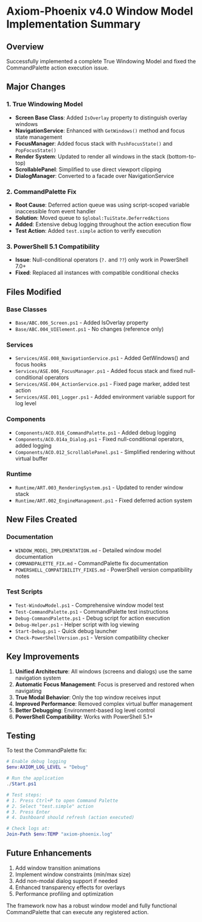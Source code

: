 # Axiom-Phoenix v4.0 Window Model Implementation Summary

## Overview
Successfully implemented a complete True Windowing Model and fixed the CommandPalette action execution issue.

## Major Changes

### 1. **True Windowing Model**
- **Screen Base Class**: Added `IsOverlay` property to distinguish overlay windows
- **NavigationService**: Enhanced with `GetWindows()` method and focus state management
- **FocusManager**: Added focus stack with `PushFocusState()` and `PopFocusState()`
- **Render System**: Updated to render all windows in the stack (bottom-to-top)
- **ScrollablePanel**: Simplified to use direct viewport clipping
- **DialogManager**: Converted to a facade over NavigationService

### 2. **CommandPalette Fix**
- **Root Cause**: Deferred action queue was using script-scoped variable inaccessible from event handler
- **Solution**: Moved queue to `$global:TuiState.DeferredActions`
- **Added**: Extensive debug logging throughout the action execution flow
- **Test Action**: Added `test.simple` action to verify execution

### 3. **PowerShell 5.1 Compatibility**
- **Issue**: Null-conditional operators (`?.` and `??`) only work in PowerShell 7.0+
- **Fixed**: Replaced all instances with compatible conditional checks

## Files Modified

### Base Classes
- `Base/ABC.006_Screen.ps1` - Added IsOverlay property
- `Base/ABC.004_UIElement.ps1` - No changes (reference only)

### Services
- `Services/ASE.008_NavigationService.ps1` - Added GetWindows() and focus hooks
- `Services/ASE.006_FocusManager.ps1` - Added focus stack and fixed null-conditional operators
- `Services/ASE.004_ActionService.ps1` - Fixed page marker, added test action
- `Services/ASE.001_Logger.ps1` - Added environment variable support for log level

### Components
- `Components/ACO.016_CommandPalette.ps1` - Added debug logging
- `Components/ACO.014a_Dialog.ps1` - Fixed null-conditional operators, added logging
- `Components/ACO.012_ScrollablePanel.ps1` - Simplified rendering without virtual buffer

### Runtime
- `Runtime/ART.003_RenderingSystem.ps1` - Updated to render window stack
- `Runtime/ART.002_EngineManagement.ps1` - Fixed deferred action system

## New Files Created

### Documentation
- `WINDOW_MODEL_IMPLEMENTATION.md` - Detailed window model documentation
- `COMMANDPALETTE_FIX.md` - CommandPalette fix documentation
- `POWERSHELL_COMPATIBILITY_FIXES.md` - PowerShell version compatibility notes

### Test Scripts
- `Test-WindowModel.ps1` - Comprehensive window model test
- `Test-CommandPalette.ps1` - CommandPalette test instructions
- `Debug-CommandPalette.ps1` - Debug script for action execution
- `Debug-Helper.ps1` - Helper script with log viewing
- `Start-Debug.ps1` - Quick debug launcher
- `Check-PowerShellVersion.ps1` - Version compatibility checker

## Key Improvements

1. **Unified Architecture**: All windows (screens and dialogs) use the same navigation system
2. **Automatic Focus Management**: Focus is preserved and restored when navigating
3. **True Modal Behavior**: Only the top window receives input
4. **Improved Performance**: Removed complex virtual buffer management
5. **Better Debugging**: Environment-based log level control
6. **PowerShell Compatibility**: Works with PowerShell 5.1+

## Testing

To test the CommandPalette fix:
```powershell
# Enable debug logging
$env:AXIOM_LOG_LEVEL = "Debug"

# Run the application
./Start.ps1

# Test steps:
# 1. Press Ctrl+P to open Command Palette
# 2. Select "test.simple" action
# 3. Press Enter
# 4. Dashboard should refresh (action executed)

# Check logs at:
Join-Path $env:TEMP "axiom-phoenix.log"
```

## Future Enhancements

1. Add window transition animations
2. Implement window constraints (min/max size)
3. Add non-modal dialog support if needed
4. Enhanced transparency effects for overlays
5. Performance profiling and optimization

The framework now has a robust window model and fully functional CommandPalette that can execute any registered action.
